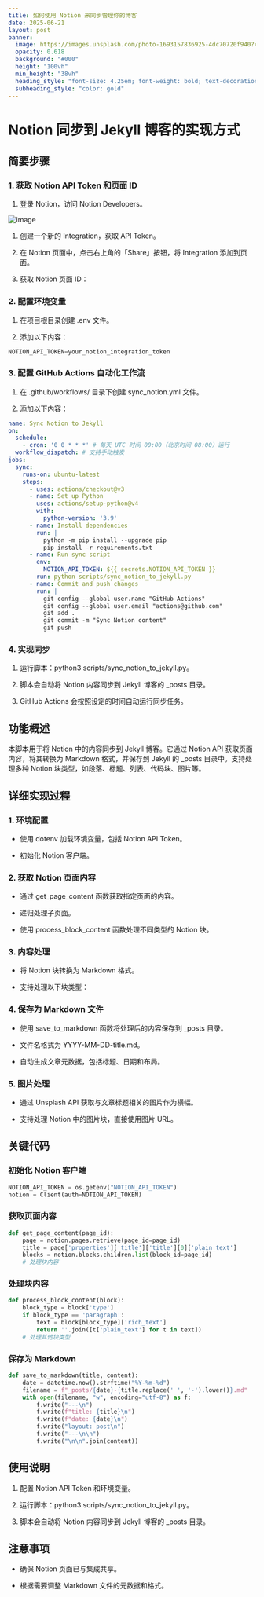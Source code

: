 ```yaml
---
title: 如何使用 Notion 来同步管理你的博客
date: 2025-06-21
layout: post
banner:
  image: https://images.unsplash.com/photo-1693157836925-4dc70720f940?crop=entropy&cs=tinysrgb&fit=max&fm=jpg&ixid=M3w2OTIwMzJ8MHwxfHJhbmRvbXx8fHx8fHx8fDE3NTA0ODAwMTJ8&ixlib=rb-4.1.0&q=80&w=1080
  opacity: 0.618
  background: "#000"
  height: "100vh"
  min_height: "38vh"
  heading_style: "font-size: 4.25em; font-weight: bold; text-decoration: underline"
  subheading_style: "color: gold"
---
```


# Notion 同步到 Jekyll 博客的实现方式

## 简要步骤

### 1. 获取 Notion API Token 和页面 ID

1. 登录 Notion，访问 Notion Developers。

![image](https://prod-files-secure.s3.us-west-2.amazonaws.com/a7a0cc5a-89b9-4cda-8686-1fba0ca52f40/d19c1afe-dea5-4312-9333-786b0ba83054/image.png?X-Amz-Algorithm=AWS4-HMAC-SHA256&X-Amz-Content-Sha256=UNSIGNED-PAYLOAD&X-Amz-Credential=ASIAZI2LB466U7CA3KIG%2F20250621%2Fus-west-2%2Fs3%2Faws4_request&X-Amz-Date=20250621T042652Z&X-Amz-Expires=3600&X-Amz-Security-Token=IQoJb3JpZ2luX2VjEOP%2F%2F%2F%2F%2F%2F%2F%2F%2F%2FwEaCXVzLXdlc3QtMiJHMEUCIQCI1QyqQWba6s%2F%2BZiSIkFJ3k6hflVH%2FOhwb4dtJNjL1XwIgUy4dcGlnQqAZrXpNEwSO3wFLhaoJ5U0eeYas3aWH5HAqiAQIy%2F%2F%2F%2F%2F%2F%2F%2F%2F%2F%2FARAAGgw2Mzc0MjMxODM4MDUiDFlgou%2F7R1wyOhk5kircA6urUPqVauRsOnhlV7oYJy964tMCwLGlyfty6qIjekX%2F8tJo%2FUZTE1lk8l4mVhiNnTkogVtEc7gUELe%2FD2YtG%2BSs2tBF5j7rXUtN4Z9zbPnVgVQoExCP%2BFLfoFheJAvMYGWCPXR1o85Ge%2B5SST%2BCL7nMEvFCwkOaEFeZRBT%2F%2Bd7DmQqhUTT2qmEkjpYuCrxjb5KFvX0Bk%2FhAMkFYNICkvv%2Bm9c5Ljym6XUa9LqE8xWALRJ7i4RMTfAe2a9zXqy3CSwNydX3DFaT33yIa7jwEAhA5B4lFyKSIGOoIi2A6XJPkCPloleBNFpriYm5K9RQSuiZtavpvGuyFYI6KGGdrQsqfzZJIYoIvvvhg189KWnNXRJ0K0s3CbExYkyt5uX238uI4eLx5DnKoBaqkFk%2BWbu3sHiZk0Tp34%2BFNTz87HRPoH7CS4RjBd69OEhsUc5FXmwpFvdHqlUso438RxqqxpDZN09QMoJ18m131AqfZF%2FxxE1bPexG2gZE6KWmLuIpBHW9Db%2BbH6nSmnvR150Btem9oiYUpN%2BrSdkYCQNk%2Fa3xUO5VEpVu972jCenc%2FbWT6c5WTvZTEGDwPuq9kXtNII7uiCgEhqRVwqV0IQCbFZW6hYCTmqoIIraFezEzcMPOv2MIGOqUBFy57%2FCsoEthWU7X6RYd5GwFlbUjvl6ILebH4rKQ%2BPMtQazFr%2BPEHxy1Shr9H3eGc1J7rpNAbdynJBBtBkQpkq7qnT0vDUeMuTcXK9g9o1bbb%2FWGYA2LPYWxhfulylJ4qB19tMgbRbMrAs8mGjWABzZWBTTjKrIu%2BLDztLd%2FtoYzbTDUQoAOOf428X5EVoXKe60kGK%2Fs41dNvVpvCpUikHf2OwA96&X-Amz-Signature=abed9c7713079f2b39f8ac6d914f88e466d07e262f69bc917944d5dc3586bcb1&X-Amz-SignedHeaders=host&x-amz-checksum-mode=ENABLED&x-id=GetObject)

1. 创建一个新的 Integration，获取 API Token。

1. 在 Notion 页面中，点击右上角的「Share」按钮，将 Integration 添加到页面。

1. 获取 Notion 页面 ID：


### 2. 配置环境变量

1. 在项目根目录创建 .env 文件。

1. 添加以下内容：

```javascript
NOTION_API_TOKEN=your_notion_integration_token
```

### 3. 配置 GitHub Actions 自动化工作流

1. 在 .github/workflows/ 目录下创建 sync_notion.yml 文件。

1. 添加以下内容：

```yaml
name: Sync Notion to Jekyll
on:
  schedule:
    - cron: '0 0 * * *' # 每天 UTC 时间 00:00（北京时间 08:00）运行
  workflow_dispatch: # 支持手动触发
jobs:
  sync:
    runs-on: ubuntu-latest
    steps:
      - uses: actions/checkout@v3
      - name: Set up Python
        uses: actions/setup-python@v4
        with:
          python-version: '3.9'
      - name: Install dependencies
        run: |
          python -m pip install --upgrade pip
          pip install -r requirements.txt
      - name: Run sync script
        env:
          NOTION_API_TOKEN: ${{ secrets.NOTION_API_TOKEN }}
        run: python scripts/sync_notion_to_jekyll.py
      - name: Commit and push changes
        run: |
          git config --global user.name "GitHub Actions"
          git config --global user.email "actions@github.com"
          git add .
          git commit -m "Sync Notion content"
          git push
```

### 4. 实现同步

1. 运行脚本：python3 scripts/sync_notion_to_jekyll.py。

1. 脚本会自动将 Notion 内容同步到 Jekyll 博客的 _posts 目录。

1. GitHub Actions 会按照设定的时间自动运行同步任务。

## 功能概述

本脚本用于将 Notion 中的内容同步到 Jekyll 博客。它通过 Notion API 获取页面内容，将其转换为 Markdown 格式，并保存到 Jekyll 的 _posts 目录中。支持处理多种 Notion 块类型，如段落、标题、列表、代码块、图片等。

## 详细实现过程

### 1. 环境配置

- 使用 dotenv 加载环境变量，包括 Notion API Token。

- 初始化 Notion 客户端。

### 2. 获取 Notion 页面内容

- 通过 get_page_content 函数获取指定页面的内容。

- 递归处理子页面。

- 使用 process_block_content 函数处理不同类型的 Notion 块。

### 3. 内容处理

- 将 Notion 块转换为 Markdown 格式。

- 支持处理以下块类型：


### 4. 保存为 Markdown 文件

- 使用 save_to_markdown 函数将处理后的内容保存到 _posts 目录。

- 文件名格式为 YYYY-MM-DD-title.md。

- 自动生成文章元数据，包括标题、日期和布局。

### 5. 图片处理

- 通过 Unsplash API 获取与文章标题相关的图片作为横幅。

- 支持处理 Notion 中的图片块，直接使用图片 URL。

## 关键代码

### 初始化 Notion 客户端

```python
NOTION_API_TOKEN = os.getenv("NOTION_API_TOKEN")
notion = Client(auth=NOTION_API_TOKEN)
```

### 获取页面内容

```python
def get_page_content(page_id):
    page = notion.pages.retrieve(page_id=page_id)
    title = page['properties']['title']['title'][0]['plain_text']
    blocks = notion.blocks.children.list(block_id=page_id)
    # 处理块内容
```

### 处理块内容

```python
def process_block_content(block):
    block_type = block['type']
    if block_type == 'paragraph':
        text = block[block_type]['rich_text']
        return ''.join([t['plain_text'] for t in text])
    # 处理其他块类型
```

### 保存为 Markdown

```python
def save_to_markdown(title, content):
    date = datetime.now().strftime("%Y-%m-%d")
    filename = f"_posts/{date}-{title.replace(' ', '-').lower()}.md"
    with open(filename, "w", encoding="utf-8") as f:
        f.write("---\n")
        f.write(f"title: {title}\n")
        f.write(f"date: {date}\n")
        f.write("layout: post\n")
        f.write("---\n\n")
        f.write("\n\n".join(content))
```

## 使用说明

1. 配置 Notion API Token 和环境变量。

1. 运行脚本：python3 scripts/sync_notion_to_jekyll.py。

1. 脚本会自动将 Notion 内容同步到 Jekyll 博客的 _posts 目录。

## 注意事项

- 确保 Notion 页面已与集成共享。

- 根据需要调整 Markdown 文件的元数据和格式。